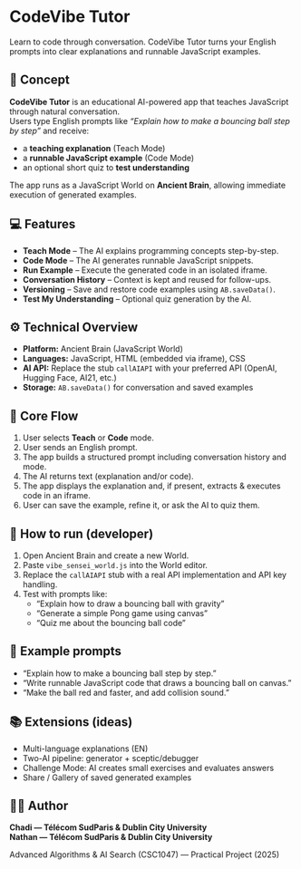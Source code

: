 # CodeVibe Tutor
Learn to code through conversation. CodeVibe Tutor turns your English prompts into clear explanations and runnable JavaScript examples.

## 🎯 Concept
**CodeVibe Tutor** is an educational AI-powered app that teaches JavaScript through natural conversation.  
Users type English prompts like _“Explain how to make a bouncing ball step by step”_ and receive:
- a **teaching explanation** (Teach Mode)
- a **runnable JavaScript example** (Code Mode)
- an optional short quiz to **test understanding**

The app runs as a JavaScript World on **Ancient Brain**, allowing immediate execution of generated examples.

## 💻 Features
- **Teach Mode** – The AI explains programming concepts step-by-step.
- **Code Mode** – The AI generates runnable JavaScript snippets.
- **Run Example** – Execute the generated code in an isolated iframe.
- **Conversation History** – Context is kept and reused for follow-ups.
- **Versioning** – Save and restore code examples using `AB.saveData()`.
- **Test My Understanding** – Optional quiz generation by the AI.

## ⚙️ Technical Overview
- **Platform:** Ancient Brain (JavaScript World)
- **Languages:** JavaScript, HTML (embedded via iframe), CSS
- **AI API:** Replace the stub `callAIAPI` with your preferred API (OpenAI, Hugging Face, AI21, etc.)
- **Storage:** `AB.saveData()` for conversation and saved examples

## 🧩 Core Flow
1. User selects **Teach** or **Code** mode.  
2. User sends an English prompt.  
3. The app builds a structured prompt including conversation history and mode.
4. The AI returns text (explanation and/or code).  
5. The app displays the explanation and, if present, extracts & executes code in an iframe.  
6. User can save the example, refine it, or ask the AI to quiz them.

## 🚀 How to run (developer)
1. Open Ancient Brain and create a new World.  
2. Paste `vibe_sensei_world.js` into the World editor.  
3. Replace the `callAIAPI` stub with a real API implementation and API key handling.  
4. Test with prompts like:
   - “Explain how to draw a bouncing ball with gravity”
   - “Generate a simple Pong game using canvas”
   - “Quiz me about the bouncing ball code”

## 🧪 Example prompts
- “Explain how to make a bouncing ball step by step.”
- “Write runnable JavaScript code that draws a bouncing ball on canvas.”
- “Make the ball red and faster, and add collision sound.”

## 📚 Extensions (ideas)
- Multi-language explanations (EN)
- Two-AI pipeline: generator + sceptic/debugger
- Challenge Mode: AI creates small exercises and evaluates answers
- Share / Gallery of saved generated examples

## 👨‍💻 Author
**Chadi — Télécom SudParis & Dublin City University**  
**Nathan — Télécom SudParis & Dublin City University**

Advanced Algorithms & AI Search (CSC1047) — Practical Project (2025)
